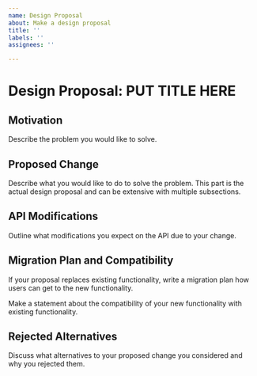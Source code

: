 ```yaml
---
name: Design Proposal
about: Make a design proposal
title: ''
labels: ''
assignees: ''

---
```


# Design Proposal: PUT TITLE HERE

## Motivation

Describe the problem you would like to solve.

## Proposed Change

Describe what you would like to do to solve the problem. This part is the actual design proposal and can be extensive with multiple subsections.

## API Modifications

Outline what modifications you expect on the API due to your change.

## Migration Plan and Compatibility

If your proposal replaces existing functionality, write a migration plan how users can get to the new functionality.

Make a statement about the compatibility of your new functionality with existing functionality.

## Rejected Alternatives

Discuss what alternatives to your proposed change you considered and why you rejected them.
